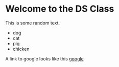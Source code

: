 # Welcome to the DS Class

This is some random text.

* dog
* cat
* pig
* chicken

A link to google looks like this [google](https://google.com)
